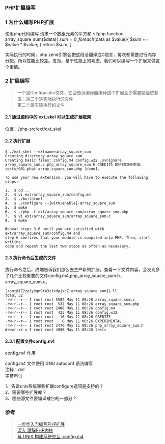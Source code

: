 ### PHP扩展编写

### 1 为什么编写PHP扩展
使用php代码编写 请求一个数组元素的平方和
    <?php
        function array_square_sum($data){
            $sum = 0;
            foreach($data as $value){
                $sum += $value * $value;
            }
            return $sum;
        }

实际执行的时候，php zend引擎会把这段话翻译成C语言，每次都需要进行内存分配。所以性能比较差。进而，基于性能上的考虑，我们可以编写一个扩展来做这个事情。

### 2 扩展编写 
> 一个是Configulator文件，它会告诉编译器编译这个扩展至少需要哪些依赖库；第二个是实际执行的文件  
> 第二个是实际执行的文件  

#### 2.1 通过源码中的 ext_skel 可以生成扩展框架

位置：/php-src/ext/ext_skel

#### 2.2 执行扩展
    $ ./ext_skel --extname=array_square_sum
    Creating directory array_square_sum
    Creating basic files: config.m4 config.w32 .svnignore array_square_sum.c php_array_square_sum.h CREDITS EXPERIMENTAL tests/001.phpt array_square_sum.php [done].

    To use your new extension, you will have to execute the following steps:

    1.  $ cd ..
    2.  $ vi ext/array_square_sum/config.m4
    3.  $ ./buildconf
    4.  $ ./configure --[with|enable]-array_square_sum
    5.  $ make
    6.  $ ./php -f ext/array_square_sum/array_square_sum.php
    7.  $ vi ext/array_square_sum/array_square_sum.c
    8.  $ make

    Repeat steps 3-6 until you are satisfied with ext/array_square_sum/config.m4 and
    step 6 confirms that your module is compiled into PHP. Then, start writing
    code and repeat the last two steps as often as necessary.

#### 2.3 执行命令后生成的文件
执行命令之后，终端告诉我们怎么去生产新的扩展。查看一下文件内容，会发现多了几个比较重要的文件config.m4,php_array_square_sum.h，array_square_sum.c。

    [root@iZ2ze1yhgn9t43zixdpjvcZ array_square_sum]$ ll
    total 32
    -rw-r--r-- 1 root root 5582 May 11 08:26 array_square_sum.c
    -rw-r--r-- 1 root root  532 May 11 08:26 array_square_sum.php
    -rw-r--r-- 1 root root 2408 May 11 08:26 config.m4
    -rw-r--r-- 1 root root  425 May 11 08:26 config.w32
    -rw-r--r-- 1 root root   16 May 11 08:26 CREDITS
    -rw-r--r-- 1 root root    0 May 11 08:26 EXPERIMENTAL
    -rw-r--r-- 1 root root 2476 May 11 08:26 php_array_square_sum.h
    drwxr-xr-x 2 root root 4096 May 11 08:26 tests

#### 2.3.1 配置文件config.m4
config.m4 作用

config.m4 文件使用 GNU autoconf 语法编写  
注释：dnf  
字符串:[]  

1、告诉unix系统哪些扩展configure选项是支持的？  
2、需要哪些扩展库？  
3、哪些源文件要编译成它的一部分？  
    
### 参考
> [一步步入门编写PHP扩展][1]  
> [深入 理解PHP内核][2]  
> [与 UNIX 构建系统交互: config.m4][3]  

[1]: http://www.open-open.com/lib/view/open1392188698114.html  
[2]: http://www.php-internals.com/book/?p=index  
[3]: http://php.net/manual/zh/internals2.buildsys.configunix.php
